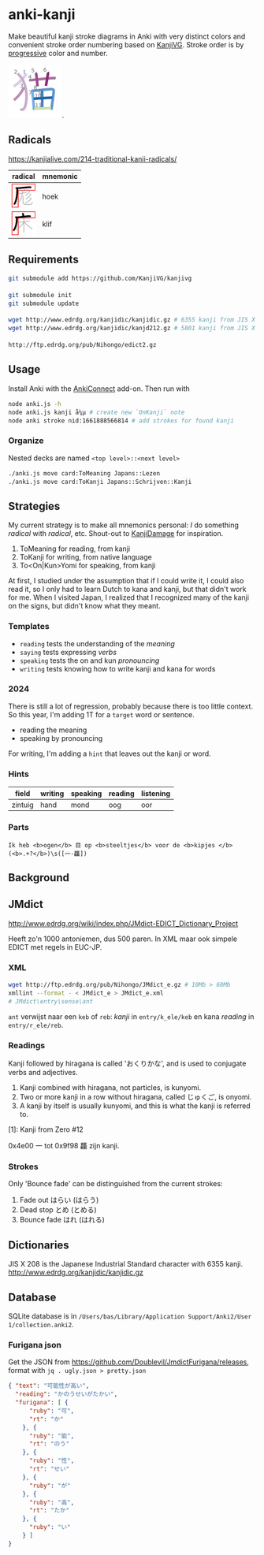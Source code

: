 # anki-kanji

Make beautiful kanji stroke diagrams in Anki with very distinct colors and convenient stroke order numbering based on [KanjiVG](https://github.com/KanjiVG/kanjivg). Stroke order is by [progressive](https://sashat.me/2017/01/11/list-of-20-simple-distinct-colors/) color and number.

![cat](neko.png).

## Radicals

https://kanjialive.com/214-traditional-kanji-radicals/

| radical         | mnemonic |
|-----------------|----------|
| ![](⌜-hoek.svg) | hoek     |
| ![](⌜-klif.svg) | klif     |

## Requirements

```sh
git submodule add https://github.com/KanjiVG/kanjivg

git submodule init
git submodule update

wget http://www.edrdg.org/kanjidic/kanjidic.gz # 6355 kanji from JIS X 0208
wget http://www.edrdg.org/kanjidic/kanjd212.gz # 5801 kanji from JIS X 0212

http://ftp.edrdg.org/pub/Nihongo/edict2.gz
```

## Usage

Install Anki with the [AnkiConnect](https://ankiweb.net/shared/info/2055492159) add-on. Then run with

```sh
node anki.js -h
node anki.js kanji å¼µ # create new `OnKanji` note
node anki stroke nid:1661888566814 # add strokes for found kanji
```

### Organize

Nested decks are named `<top level>::<next level>`

```sh
./anki.js move card:ToMeaning Japans::Lezen
./anki.js move card:ToKanji Japans::Schrijven::Kanji
```

## Strategies

My current strategy is to make all mnemonics personal: *I* do something *radical* with
*radical*, etc. Shout-out to [KanjiDamage](http://wwwkanjidamage.com/) for inspiration.

1. ToMeaning for reading, from kanji
2. ToKanji for writing, from native language
3. To<On|Kun>Yomi for speaking, from kanji

At first, I studied under the assumption that if I could write it, I could also read it, so I only had to learn Dutch to kana and kanji, but that didn't work for me. When I visited Japan, I realized that I recognized many of the kanji on the signs, but didn't know what they meant.

### Templates

- `reading` tests the understanding of the *meaning*
- `saying` tests expressing *verbs*
- `speaking` tests the on and kun *pronouncing*
- `writing` tests knowing how to write kanji and kana for words

### 2024

There is still a lot of regression, probably because there is too little context. So this year, I'm adding 1T for a `target` word or sentence.

- reading the meaning
- speaking by pronouncing

For writing, I'm adding a `hint` that leaves out the kanji or word.

### Hints

| field   | writing | speaking | reading | listening |
|---------|---------|----------|---------|-----------|
| zintuig | hand    | mond     | oog     | oor       |

### Parts
`Ik heb <b>ogen</b> 目 op <b>steeltjes</b> voor de <b>kipjes </b>`
`(<b>.+?</b>)\s([一-龘])`

## Background

## JMdict

http://www.edrdg.org/wiki/index.php/JMdict-EDICT_Dictionary_Project

Heeft zo'n 1000 antoniemen, dus 500 paren. In XML maar ook simpele EDICT met regels in EUC-JP.

### XML

```sh
wget http://ftp.edrdg.org/pub/Nihongo/JMdict_e.gz # 10Mb > 60Mb
xmllint --format - < JMdict_e > JMdict_e.xml
# JMdict\entry\sense\ant
```

`ant` verwijst naar een `keb` of `reb`: *kanji* in `entry/k_ele/keb` en kana *reading* in `entry/r_ele/reb`.

### Readings

Kanji followed by hiragana is called 'おくりかな', and is used to conjugate verbs and adjectives.

1. Kanji combined with hiragana, not particles, is kunyomi.
2. Two or more kanji in a row without hiragana, called じゅくご, is onyomi.
3. A kanji by itself is usually kunyomi, and this is what the kanji is referred to.

[1]: Kanji from Zero #12

0x4e00 一 tot 0x9f98 龘 zijn kanji.

### Strokes

Only 'Bounce fade' can be distinguished from the current strokes:

1. Fade out はらい (はらう)
2. Dead stop とめ (とめる)
3. Bounce fade はれ (はれる)

## Dictionaries

JIS X 208 is the Japanese Industrial Standard character with 6355 kanji.
http://www.edrdg.org/kanjidic/kanjidic.gz

## Database

SQLite database is in `/Users/bas/Library/Application Support/Anki2/User 1/collection.anki2`.

### Furigana json

Get the JSON from https://github.com/Doublevil/JmdictFurigana/releases, format with `jq . ugly.json > pretty.json`

```json
{ "text": "可能性が高い",
  "reading": "かのうせいがたかい",
  "furigana": [ {
      "ruby": "可",
      "rt": "か"
    }, {
      "ruby": "能",
      "rt": "のう"
    }, {
      "ruby": "性",
      "rt": "せい"
    }, {
      "ruby": "が"
    }, {
      "ruby": "高",
      "rt": "たか"
    }, {
      "ruby": "い"
    } ]
}
```
